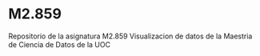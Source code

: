 # M2.859
Repositorio de la asignatura M2.859 Visualizacion de datos de la Maestria de Ciencia de Datos de la UOC
